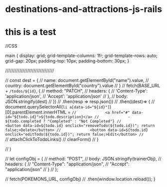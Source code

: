 # destinations-and-attractions-js-rails

# this is a test
//CSS

main {
    display: grid;
    grid-template-columns: 1fr;
    grid-template-rows: auto;
    grid-gap: 20px;
    padding-top: 10px;
    padding-bottom: 30px;
  }


///////////////////////////////

//   const dest = {
//     name: document.getElementById("name").value,
//     country: document.getElementById("country").value
// }
// fetch(BASE_URL + `/todos/${id}`, {
//     method: "PATCH",
//     headers: {
//         'Content-Type': 'application/json',
//         'Accept': 'application/json'
//     },
//     body: JSON.stringify(dest)
// })
// .then(resp => resp.json())
// .then((dest)=> {
//         document.querySelectorAll(`li a[data-id="${id}"]`)[0].parentElement.innerHTML =  `
//             <a href="#" data-id="${todo.id}">${todo.description}</a>
//             - ${todo.completed ? "Completed" : "Not Completed"}
//             <button data-id=${todo.id} onclick="removeTodo(${todo.id})"; return false;>Delete</button>
//             <button data-id=${todo.id} onclick="editTodo(${todo.id})"; return false;>Edit</button>
//             `
//         attachClickToTodoLinks()
//         clearForm()
//     }

// )




//   let configObj = {
//       method: "POST",
//       body: JSON.stringify(trainerObj),
//       headers: {
//         "Content-Type": "application/json",
//         "Accept": "application/json"
//       }
//   };
     
//   fetch(POKEMONS_URL, configObj)
//   .then(window.location.reload());
 }
